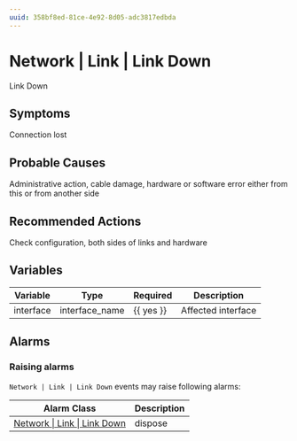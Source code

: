 ```yaml
---
uuid: 358bf8ed-81ce-4e92-8d05-adc3817edbda
---
```

# Network | Link | Link Down

Link Down

## Symptoms

Connection lost

## Probable Causes

Administrative action, cable damage, hardware or software error either from this or from another side

## Recommended Actions

Check configuration, both sides of links and hardware

## Variables

| Variable  | Type           | Required  | Description        |
| --------- | -------------- | --------- | ------------------ |
| interface | interface_name | {{ yes }} | Affected interface |

## Alarms

### Raising alarms

`Network | Link | Link Down` events may raise following alarms:

| Alarm Class                                                                                | Description |
| ------------------------------------------------------------------------------------------ | ----------- |
| [Network \| Link \| Link Down](../../../alarm-classes-reference/network/link/link-down.md) | dispose     |
